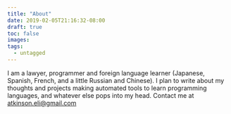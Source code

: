 ```yaml
---
title: "About"
date: 2019-02-05T21:16:32-08:00
draft: true
toc: false
images:
tags: 
  - untagged
---
```


I am a lawyer, programmer and foreign language learner (Japanese, Spanish, French, and a little Russian and Chinese). I plan to write about my thoughts and projects making automated tools to learn programming languages, and whatever else pops into my head. Contact me at atkinson.eli@gmail.com